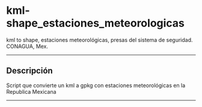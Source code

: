 # kml-shape_estaciones_meteorologicas
kml to shape, estaciones meteorológicas, presas del sistema de seguridad. CONAGUA, Mex.

---------------------------------------------------------------------------------------------------------------------

## Descripción

Script que convierte un kml a gpkg con estaciones meteorológicas en la Republica Mexicana

---------------------------------------------------------------------------------------------------------------------

